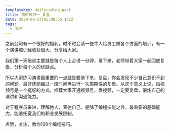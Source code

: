 ```yaml
---
templateKey: dailycoding-post
title: 演讲技巧一_复盘
date: 2020-08-27T05:08:56.162Z
tags:
  - 演讲
---
```

之前公司有一个很好的福利，时不时会请一些牛人给员工做各个方面的培训，有一个演讲培训我收获很大，分享给大家。

我们第一天培训主要就是每个人上台讲一分钟，录下来，老师带着大家一起回放复盘，分析每个人的优缺点。

所以大家练习演讲最重要的一点就是要录下来，复盘，你会发现不少自己意识不到的问题。最好还能每过一段时间再进行一次周期性的复盘。从这个意义上说，拍视频号是一个挺好的方式。推荐大家开通视频号，发视频，一定要复盘，锻炼自己的演讲和沟通能力。

对于程序员来讲，理解他人，表达自己，是除了编程技能之外，最重要的基础能力，能够拓宽我们的职业发展限制。

点赞，关注，教你128个编程技巧。